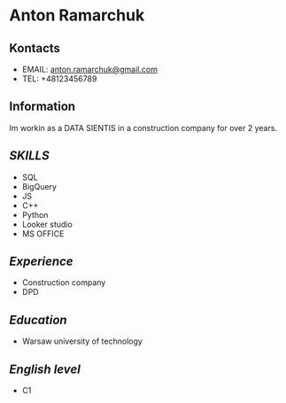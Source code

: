 # Anton Ramarchuk
## Kontacts 
* EMAIL: anton.ramarchuk@gmail.com
* TEL: +48123456789
## Information
Im workin as a DATA SIENTIS in a construction company for over 2 years.
## *SKILLS*
* SQL
* BigQuery
* JS
* C++
* Python
* Looker studio
* MS OFFICE
## *Experience*
* Construction company
* DPD
## *Education*
* Warsaw university of technology
## *English level*
* C1